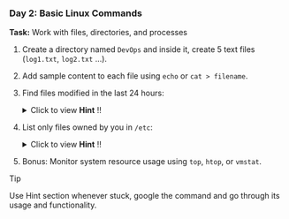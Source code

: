 ### **Day 2: Basic Linux Commands**
**Task:** Work with files, directories, and processes
1. Create a directory named `DevOps` and inside it, create 5 text files (`log1.txt`, `log2.txt` ...).
2. Add sample content to each file using `echo` or `cat > filename`.
3. Find files modified in the last 24 hours:
    <details>
    <summary>Click to view <strong>Hint</strong> !! </summary>

      ```bash
      find ~/DevOps -type f -mtime -1
      ```
    </details>

4. List only files owned by you in `/etc`:
    <details>
    <summary>Click to view <strong>Hint</strong> !! </summary>
      ```bash
      find /etc -type f -user $(whoami) 2>/dev/null
      ```
   </details>

5. Bonus: Monitor system resource usage using `top`, `htop`, or `vmstat`.

> [!TIP]
> Use Hint section whenever stuck, google the command and go through its usage and functionality.
